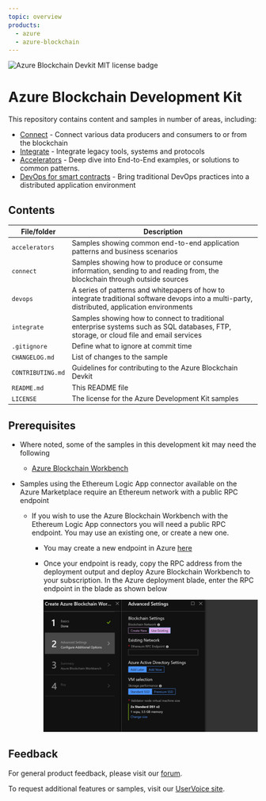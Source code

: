 ```yaml
---
topic: overview
products:
  - azure
  - azure-blockchain	
---
```


![Azure Blockchain Devkit MIT license badge](https://img.shields.io/badge/license-MIT-green.svg)
# Azure Blockchain Development Kit

This repository contains content and samples in number of areas, including:

-   [Connect](https://github.com/Azure-Samples/blockchain-devkit/tree/master/connect) - Connect various data producers and consumers to or from the blockchain
-   [Integrate](https://github.com/Azure-Samples/blockchain-devkit/tree/master/integrate) - Integrate legacy tools, systems and protocols
-   [Accelerators](https://github.com/Azure-Samples/blockchain-devkit/tree/master/accelerators) - Deep dive into End-to-End examples, or solutions to common patterns.
-   [DevOps for smart contracts](https://github.com/Azure-Samples/blockchain-devkit/tree/master/devops) - Bring traditional DevOps practices into a distributed application environment


## Contents

| File/folder       | Description                                                  |
| ----------------- | ------------------------------------------------------------ |
| `accelerators`    | Samples showing common end-to-end application patterns and business scenarios |
| `connect`         | Samples showing how to produce or consume information, sending to and reading from, the blockchain through outside sources |
| `devops`          | A series of patterns and whitepapers of how to integrate traditional software devops into a multi-party, distributed, application environments |
| `integrate`       | Samples showing how to connect to traditional enterprise systems such as SQL databases, FTP, storage, or cloud file and email services |
| `.gitignore`      | Define what to ignore at commit time                         |
| `CHANGELOG.md`    | List of changes to the sample                                |
| `CONTRIBUTING.md` | Guidelines for contributing to the Azure Blockchain Devkit   |
| `README.md`       | This README file                                             |
| `LICENSE`         | The license for the Azure Development Kit samples            |
## Prerequisites
- Where noted, some of the samples in this development kit may need the following

  - [Azure Blockchain Workbench](https://docs.microsoft.com/en-us/azure/blockchain/workbench/deploy#deploy-blockchain-workbench)
- Samples using the Ethereum Logic App connector available on the Azure Marketplace require an Ethereum network with a public RPC endpoint

  - If you wish to use the Azure Blockchain Workbench with the Ethereum Logic App connectors you will need a public RPC endpoint. You may use an existing one, or create a new one. 

    - You may create a new endpoint in Azure [here](https://portal.azure.com/?pub_source=email&pub_status=success#create/microsoft-azure-blockchain.azure-blockchain-ethereumethereum-poa-consortium)

    - Once your endpoint is ready, copy the RPC address from the deployment output and deploy Azure Blockchain Workbench to your subscription. In the Azure deployment blade, enter the RPC endpoint in the blade as shown below

      ![](./media/wbdeployment.PNG.jpg)

## Feedback
For general product feedback, please visit our [forum](https://techcommunity.microsoft.com/t5/Blockchain/bd-p/AzureBlockchain&data=02).

To request additional features or samples, visit our [UserVoice site](https://feedback.azure.com/forums/586780-blockchain&data=02).
